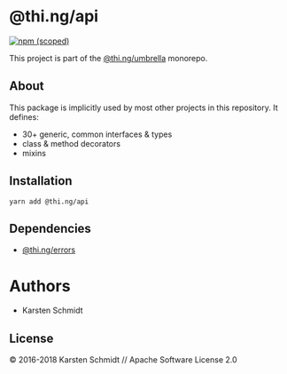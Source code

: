# @thi.ng/api

[![npm (scoped)](https://img.shields.io/npm/v/@thi.ng/api.svg)](https://www.npmjs.com/package/@thi.ng/api)

This project is part of the
[@thi.ng/umbrella](https://github.com/thi-ng/umbrella/) monorepo.

## About

This package is implicitly used by most other projects in this
repository. It defines:

- 30+ generic, common interfaces & types
- class & method decorators
- mixins

## Installation

```
yarn add @thi.ng/api
```

## Dependencies

- [@thi.ng/errors](https://github.com/thi-ng/umbrella/tree/master/packages/errors)

# Authors

- Karsten Schmidt

## License

&copy; 2016-2018 Karsten Schmidt // Apache Software License 2.0
